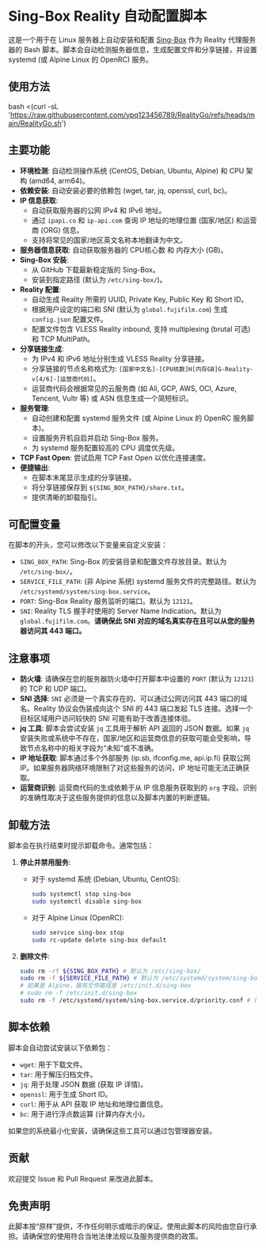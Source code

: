 # Sing-Box Reality 自动配置脚本

这是一个用于在 Linux 服务器上自动安装和配置 [Sing-Box](https://sing-box.sagernet.org/) 作为 Reality 代理服务器的 Bash 脚本。脚本会自动检测服务器信息，生成配置文件和分享链接，并设置 systemd (或 Alpine Linux 的 OpenRC) 服务。
## 使用方法


bash <(curl -sL 'https://raw.githubusercontent.com/ypq123456789/RealityGo/refs/heads/main/RealityGo.sh')

## 主要功能

* **环境检测**: 自动检测操作系统 (CentOS, Debian, Ubuntu, Alpine) 和 CPU 架构 (amd64, arm64)。
* **依赖安装**: 自动安装必要的依赖包 (wget, tar, jq, openssl, curl, bc)。
* **IP 信息获取**:
    * 自动获取服务器的公网 IPv4 和 IPv6 地址。
    * 通过 `ipapi.co` 和 `ip-api.com` 查询 IP 地址的地理位置 (国家/地区) 和运营商 (ORG) 信息。
    * 支持将常见的国家/地区英文名称本地翻译为中文。
* **服务器信息获取**: 自动获取服务器的 CPU核心数 和 内存大小 (GB)。
* **Sing-Box 安装**:
    * 从 GitHub 下载最新稳定版的 Sing-Box。
    * 安装到指定路径 (默认为 `/etc/sing-box/`)。
* **Reality 配置**:
    * 自动生成 Reality 所需的 UUID, Private Key, Public Key 和 Short ID。
    * 根据用户设定的端口和 SNI (默认为 `global.fujifilm.com`) 生成 `config.json` 配置文件。
    * 配置文件包含 VLESS Reality inbound, 支持 multiplexing (brutal 可选) 和 TCP MultiPath。
* **分享链接生成**:
    * 为 IPv4 和 IPv6 地址分别生成 VLESS Reality 分享链接。
    * 分享链接的节点名称格式为: `[国家中文名]-[CPU核数]H[内存GB]G-Reality-v[4/6]-[运营商代码]`。
    * 运营商代码会根据常见的云服务商 (如 Ali, GCP, AWS, OCI, Azure, Tencent, Vultr 等) 或 ASN 信息生成一个简短标识。
* **服务管理**:
    * 自动创建和配置 systemd 服务文件 (或 Alpine Linux 的 OpenRC 服务脚本)。
    * 设置服务开机自启并启动 Sing-Box 服务。
    * 为 systemd 服务配置较高的 CPU 调度优先级。
* **TCP Fast Open**: 尝试启用 TCP Fast Open 以优化连接速度。
* **便捷输出**:
    * 在脚本末尾显示生成的分享链接。
    * 将分享链接保存到 `${SING_BOX_PATH}/share.txt`。
    * 提供清晰的卸载指引。

## 可配置变量

在脚本的开头，您可以修改以下变量来自定义安装：

* `SING_BOX_PATH`: Sing-Box 的安装目录和配置文件存放目录。默认为 `/etc/sing-box/`。
* `SERVICE_FILE_PATH`: (非 Alpine 系统) systemd 服务文件的完整路径。默认为 `/etc/systemd/system/sing-box.service`。
* `PORT`: Sing-Box Reality 服务监听的端口。默认为 `12121`。
* `SNI`: Reality TLS 握手时使用的 Server Name Indication。默认为 `global.fujifilm.com`。**请确保此 SNI 对应的域名真实存在且可以从您的服务器访问其 443 端口。**



## 注意事项

* **防火墙**: 请确保在您的服务器防火墙中打开脚本中设置的 `PORT` (默认为 `12121`) 的 TCP 和 UDP 端口。
* **SNI 选择**: `SNI` 必须是一个真实存在的、可以通过公网访问其 443 端口的域名。Reality 协议会伪装成向这个 SNI 的 443 端口发起 TLS 连接。选择一个目标区域用户访问较快的 SNI 可能有助于改善连接体验。
* **jq 工具**: 脚本会尝试安装 `jq` 工具用于解析 API 返回的 JSON 数据。如果 `jq` 安装失败或系统中不存在，国家/地区和运营商信息的获取可能会受影响，导致节点名称中的相关字段为“未知”或不准确。
* **IP 地址获取**: 脚本通过多个外部服务 (ip.sb, ifconfig.me, api.ip.fi) 获取公网 IP。如果服务器网络环境限制了对这些服务的访问，IP 地址可能无法正确获取。
* **运营商识别**: 运营商代码的生成依赖于从 IP 信息服务获取到的 `org` 字段。识别的准确性取决于这些服务提供的信息以及脚本内置的判断逻辑。

## 卸载方法

脚本会在执行结束时提示卸载命令。通常包括：

1.  **停止并禁用服务**:
    * 对于 systemd 系统 (Debian, Ubuntu, CentOS):
        ```bash
        sudo systemctl stop sing-box
        sudo systemctl disable sing-box
        ```
    * 对于 Alpine Linux (OpenRC):
        ```bash
        sudo service sing-box stop
        sudo rc-update delete sing-box default
        ```

2.  **删除文件**:
    ```bash
    sudo rm -rf ${SING_BOX_PATH} # 默认为 /etc/sing-box/
    sudo rm -f ${SERVICE_FILE_PATH} # 默认为 /etc/systemd/system/sing-box.service (非Alpine)
    # 如果是 Alpine，服务文件路径是 /etc/init.d/sing-box
    # sudo rm -f /etc/init.d/sing-box
    sudo rm -f /etc/systemd/system/sing-box.service.d/priority.conf # (非Alpine)
    ```

## 脚本依赖

脚本会自动尝试安装以下依赖包：

* `wget`: 用于下载文件。
* `tar`: 用于解压归档文件。
* `jq`: 用于处理 JSON 数据 (获取 IP 详情)。
* `openssl`: 用于生成 Short ID。
* `curl`: 用于从 API 获取 IP 地址和地理位置信息。
* `bc`: 用于进行浮点数运算 (计算内存大小)。

如果您的系统最小化安装，请确保这些工具可以通过包管理器安装。

## 贡献

欢迎提交 Issue 和 Pull Request 来改进此脚本。

## 免责声明

此脚本按“原样”提供，不作任何明示或暗示的保证。使用此脚本的风险由您自行承担。请确保您的使用符合当地法律法规以及服务提供商的政策。
